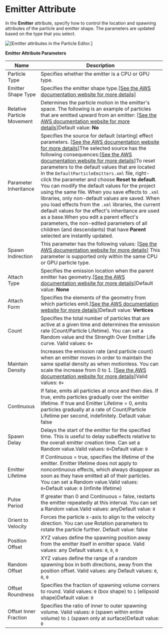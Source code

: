 # Emitter Attribute<a name="particle-editor-reference-emitter"></a>

In the **Emitter** attribute, specify how to control the location and spawning attributes of the particle and emitter shape\. The parameters are updated based on the type that you select\. 

![\[Emitter attributes in the Particle Editor.\]](http://docs.aws.amazon.com/lumberyard/latest/userguide/images/particle-editor-emitter.png)


**Emitter Attribute Parameters**  

| Name | Description | 
| --- | --- | 
| Particle Type | Specifies whether the emitter is a CPU or GPU type\. | 
| Emitter Shape Type | Specifies the emitter shape type\.[\[See the AWS documentation website for more details\]](http://docs.aws.amazon.com/lumberyard/latest/userguide/particle-editor-reference-emitter.html) | 
| Relative Particle Movement | Determines the particle motion in the emitter's space\. The following is an example of particles that are emitted upward from an emitter: [\[See the AWS documentation website for more details\]](http://docs.aws.amazon.com/lumberyard/latest/userguide/particle-editor-reference-emitter.html)Default value: **No** | 
| Parameter Inheritance | Specifies the source for default \(starting\) effect parameters\. [\[See the AWS documentation website for more details\]](http://docs.aws.amazon.com/lumberyard/latest/userguide/particle-editor-reference-emitter.html)The selected source has the following consequences:[\[See the AWS documentation website for more details\]](http://docs.aws.amazon.com/lumberyard/latest/userguide/particle-editor-reference-emitter.html)To reset parameters to the default values that are located in the `DefaultParticleEmitters.xml` file, right\-click the parameter and choose **Reset to default**\. You can modify the default values for the project using the same file\. When you save effects to `.xml` libraries, only non\-default values are saved\. When you load effects from the `.xml` libraries, the current default values for the effect's inheritance are used as a base\.When you edit a parent effect's parameters, the non\-edited parameters of all children \(and descendants\) that have **Parent** selected are instantly updated\. | 
| Spawn Indirection |  This parameter has the following values: [\[See the AWS documentation website for more details\]](http://docs.aws.amazon.com/lumberyard/latest/userguide/particle-editor-reference-emitter.html)  This parameter is supported only within the same CPU or GPU particle type\.   | 
| Attach Type | Specifies the emission location when the parent emitter has geometry\.[\[See the AWS documentation website for more details\]](http://docs.aws.amazon.com/lumberyard/latest/userguide/particle-editor-reference-emitter.html)Default value: **None** | 
| Attach Form | Specifies the elements of the geometry from which particles emit\.[\[See the AWS documentation website for more details\]](http://docs.aws.amazon.com/lumberyard/latest/userguide/particle-editor-reference-emitter.html)Default value: **Vertices**  | 
| Count | Specifies the total number of particles that are active at a given time and determines the emission rate \(Count/Particle Lifetime\)\. You can set a Random value and the Strength Over Emitter Life curve\. Valid values: `0+` | 
| Maintain Density | Increases the emission rate \(and particle count\) when an emitter moves in order to maintain the same spatial density as when motionless\. You can scale the increase from 0 to 1\. [\[See the AWS documentation website for more details\]](http://docs.aws.amazon.com/lumberyard/latest/userguide/particle-editor-reference-emitter.html)Valid values: `0+` | 
| Continuous | If false, emits all particles at once and then dies\. If true, emits particles gradually over the emitter lifetime\. If true and Emitter Lifetime = 0, emits particles gradually at a rate of Count/Particle Lifetime per second, indefinitely\. Default value: false  | 
| Spawn Delay | Delays the start of the emitter for the specified time\. This is useful to delay subeffects relative to the overall emitter creation time\. Can set a Random value\.Valid values: `0+`Default value: `0` | 
| Emitter Lifetime | If Continuous = true, specifies the lifetime of the emitter\. Emitter lifetime does not apply to noncontinuous effects, which always disappear as soon as they have emitted all of their particles\. You can set a Random value\.Valid values: `0+`Default value: `0` \(infinite lifetime\) | 
| Pulse Period | If greater than 0 and Continuous = false, restarts the emitter repeatedly at this interval\. You can set a Random value\.Valid values: anyDefault value: `0` | 
| Orient to Velocity | Forces the particle x\-axis to align to the velocity direction\. You can use Rotation parameters to rotate the particle further\. Default value: false | 
| Position Offset | XYZ values define the spawning position away from the emitter itself in emitter space\. Valid values: any Default values: `0`, `0`, `0`  | 
| Random Offset | XYZ values define the range of a random spawning box in both directions, away from the position offset\. Valid values: any Default values: `0`, `0`, `0` | 
| Offset Roundness | Specifies the fraction of spawning volume corners to round\. Valid values: `0` \(box shape\) to `1` \(ellipsoid shape\)Default value: `0` | 
| Offset Inner Fraction | Specifies the ratio of inner to outer spawning volume\. Valid values: `0` \(spawn within entire volume\) to `1` \(spawn only at surface\)Default value: `0` | 